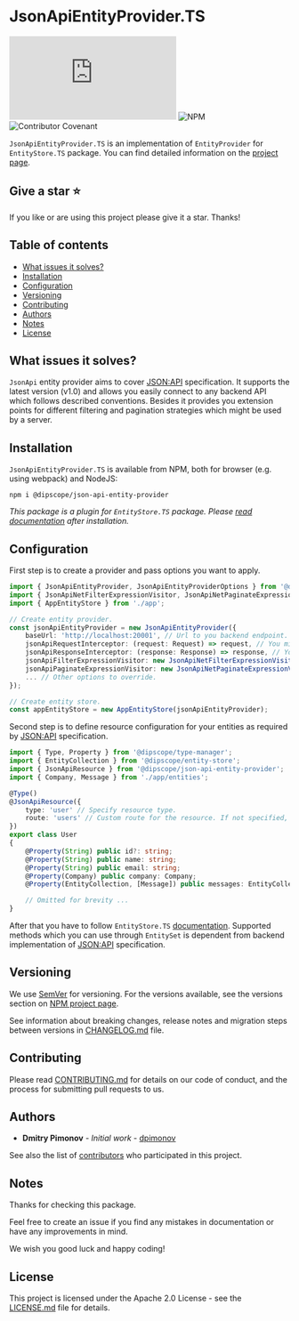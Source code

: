 # JsonApiEntityProvider.TS

![GitHub](https://img.shields.io/github/license/dipscope/JsonApiEntityProvider.TS) ![NPM](https://img.shields.io/npm/v/@dipscope/json-api-entity-provider) ![Contributor Covenant](https://img.shields.io/badge/Contributor%20Covenant-2.1-4baaaa.svg)

`JsonApiEntityProvider.TS` is an implementation of `EntityProvider` for `EntityStore.TS` package. You can find detailed information on the [project page](https://github.com/dipscope/EntityStore.TS).

## Give a star :star:

If you like or are using this project please give it a star. Thanks!

## Table of contents

* [What issues it solves?](#what-issues-it-solves)
* [Installation](#installation)
* [Configuration](#configuration)
* [Versioning](#versioning)
* [Contributing](#contributing)
* [Authors](#authors)
* [Notes](#notes)
* [License](#license)

## What issues it solves?

`JsonApi` entity provider aims to cover [JSON:API](https://jsonapi.org) specification. It supports the latest version (v1.0) and allows you easily connect to any backend API which follows described conventions. Besides it provides you extension points for different filtering and pagination strategies which might be used by a server.

## Installation

`JsonApiEntityProvider.TS` is available from NPM, both for browser (e.g. using webpack) and NodeJS:

```
npm i @dipscope/json-api-entity-provider
```

_This package is a plugin for `EntityStore.TS` package. Please [read documentation](https://github.com/dipscope/EntityStore.TS) after installation._

## Configuration

First step is to create a provider and pass options you want to apply.

```typescript
import { JsonApiEntityProvider, JsonApiEntityProviderOptions } from '@dipscope/json-api-entity-provider';
import { JsonApiNetFilterExpressionVisitor, JsonApiNetPaginateExpressionVisitor } from '@dipscope/json-api-entity-provider';
import { AppEntityStore } from './app';

// Create entity provider.
const jsonApiEntityProvider = new JsonApiEntityProvider({
    baseUrl: 'http://localhost:20001', // Url to you backend endpoint.
    jsonApiRequestInterceptor: (request: Request) => request, // You might intercept requests by adding headers. 
    jsonApiResponseInterceptor: (response: Response) => response, // You might intercept response by logging errors. 
    jsonApiFilterExpressionVisitor: new JsonApiNetFilterExpressionVisitor(), // You might override filtering strategy used by a server.
    jsonApiPaginateExpressionVisitor: new JsonApiNetPaginateExpressionVisitor(), // You might override pagination strategy used by a server.
    ... // Other options to override.
});

// Create entity store.
const appEntityStore = new AppEntityStore(jsonApiEntityProvider);
```

Second step is to define resource configuration for your entities as required by [JSON:API](https://jsonapi.org) specification.

```typescript
import { Type, Property } from '@dipscope/type-manager';
import { EntityCollection } from '@dipscope/entity-store';
import { JsonApiResource } from '@dipscope/json-api-entity-provider';
import { Company, Message } from './app/entities';

@Type()
@JsonApiResource({
    type: 'user' // Specify resource type.
    route: 'users' // Custom route for the resource. If not specified, the value of `type` will be used.
})
export class User
{
    @Property(String) public id?: string;
    @Property(String) public name: string;
    @Property(String) public email: string;
    @Property(Company) public company: Company;
    @Property(EntityCollection, [Message]) public messages: EntityCollection<Message>;

    // Omitted for brevity ...
}
```

After that you have to follow `EntityStore.TS` [documentation](https://github.com/dipscope/EntityStore.TS). Supported methods which you can use through `EntitySet` is dependent from backend implementation of [JSON:API](https://jsonapi.org) specification.

## Versioning

We use [SemVer](http://semver.org) for versioning. For the versions available, see the versions section on [NPM project page](https://www.npmjs.com/package/@dipscope/json-api-entity-provider).

See information about breaking changes, release notes and migration steps between versions in [CHANGELOG.md](https://github.com/dipscope/JsonApiEntityProvider.TS/blob/main/CHANGELOG.md) file.

## Contributing

Please read [CONTRIBUTING.md](https://github.com/dipscope/JsonApiEntityProvider.TS/blob/main/CONTRIBUTING.md) for details on our code of conduct, and the process for submitting pull requests to us.

## Authors

* **Dmitry Pimonov** - *Initial work* - [dpimonov](https://github.com/dpimonov)

See also the list of [contributors](https://github.com/dipscope/JsonApiEntityProvider.TS/contributors) who participated in this project.

## Notes

Thanks for checking this package.

Feel free to create an issue if you find any mistakes in documentation or have any improvements in mind.

We wish you good luck and happy coding!

## License

This project is licensed under the Apache 2.0 License - see the [LICENSE.md](https://github.com/dipscope/JsonApiEntityProvider.TS/blob/main/LICENSE.md) file for details.
